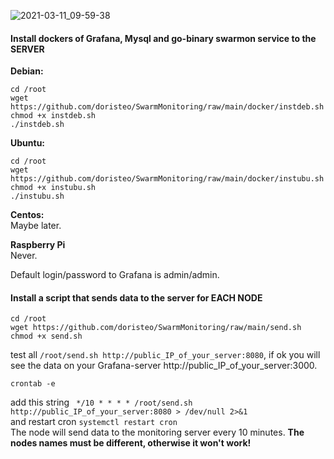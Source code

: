![2021-03-11_09-59-38](https://user-images.githubusercontent.com/3895507/110748305-98f32c00-8250-11eb-9098-75f2c5b89597.png)
#### Install dockers of Grafana, Mysql and go-binary swarmon service to the SERVER

**Debian:**
```
cd /root
wget https://github.com/doristeo/SwarmMonitoring/raw/main/docker/instdeb.sh
chmod +x instdeb.sh
./instdeb.sh
```

**Ubuntu:**
```
cd /root
wget https://github.com/doristeo/SwarmMonitoring/raw/main/docker/instubu.sh
chmod +x instubu.sh
./instubu.sh
```
**Centos:**<br>
Maybe later.

**Raspberry Pi**<br>
Never.

Default login/password to Grafana is admin/admin. 

#### Install a script that sends data to the server for EACH NODE
```
cd /root
wget https://github.com/doristeo/SwarmMonitoring/raw/main/send.sh
chmod +x send.sh
```
test all ```/root/send.sh http://public_IP_of_your_server:8080```, if ok you will see the data on your Grafana-server http://public_IP_of_your_server:3000.
```
crontab -e
```
add this string ``` */10 * * * * /root/send.sh http://public_IP_of_your_server:8080 > /dev/null 2>&1``` <br>
and restart cron ```systemctl restart cron``` <br>
The node will send data to the monitoring server every 10 minutes.
**The nodes names must be different, otherwise it won't work!**










